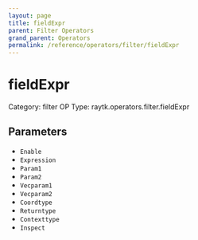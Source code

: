```yaml
---
layout: page
title: fieldExpr
parent: Filter Operators
grand_parent: Operators
permalink: /reference/operators/filter/fieldExpr
---
```


# fieldExpr

Category: filter
OP Type: raytk.operators.filter.fieldExpr



## Parameters

* `Enable`
* `Expression`
* `Param1`
* `Param2`
* `Vecparam1`
* `Vecparam2`
* `Coordtype`
* `Returntype`
* `Contexttype`
* `Inspect`